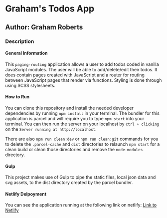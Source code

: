 # Graham's Todos App

## Author: Graham Roberts

### Description

#### General Information

This `paging-routing` application allows a user to add todos coded in vanilla JavaScript modules. The user will be able to add/delete/edit their todos. It does contain pages created with JavaScript and a router for routing between JavaScript pages that render via functions. Styling is done through using SCSS stylesheets.

#### How to Run

You can clone this repository and install the needed developer dependencies by running `npm install` in your terminal. The bundler for this application is parcel and will require you to type `npm start` into your terminal. You can then run the server on your localhost by `ctrl + clicking` on the `Server running at http://localhost`.

There are also `npm run clean:dev` or `npm run clean:git` commands for you to delete the `.parcel-cache` and `dist` directories to relaunch `npm start` for a clean build or clean those directories and remove the `node-modules` directory. 

#### Gulp

This project makes use of Gulp to pipe the static files, local json data and svg assets, to the dist directory created by the parcel bundler.

#### Netlify Delpoyment

You can see the application running at the following link on netlify:
[Link to Netlify](https://paging-routing.netlify.app/)